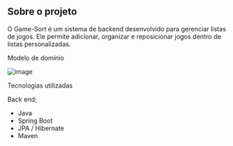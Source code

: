 
## Sobre o projeto

O Game-Sort é um sistema de backend desenvolvido para gerenciar listas de jogos. Ele permite adicionar, organizar e reposicionar jogos dentro de listas personalizadas.

Modelo de domínio 

![image](https://github.com/geisonbruno1/ListGame-EndToEnd/assets/110945121/6f1d289a-8bc8-41a1-b883-3c2ea208a85a)

Tecnologias utilizadas

 Back end;
- Java
- Spring Boot
- JPA / Hibernate
- Maven
